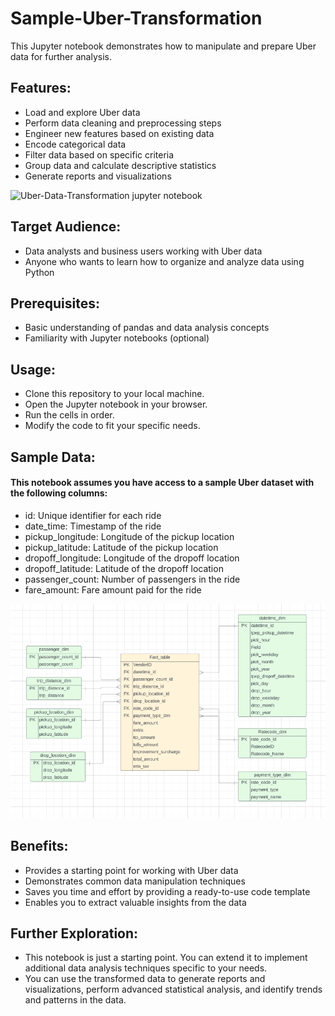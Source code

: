 # Sample-Uber-Transformation

This Jupyter notebook demonstrates how to manipulate and prepare Uber data for further analysis.

## Features:

- Load and explore Uber data
- Perform data cleaning and preprocessing steps
- Engineer new features based on existing data
- Encode categorical data
- Filter data based on specific criteria
- Group data and calculate descriptive statistics
- Generate reports and visualizations
  
![Uber-Data-Transformation jupyter notebook](https://github.com/Ahmedismael1/Sample-Uber-Transformation/blob/main/sample_uber_transform_notebook.ipynb)


## Target Audience:

- Data analysts and business users working with Uber data
- Anyone who wants to learn how to organize and analyze data using Python

## Prerequisites:

- Basic understanding of pandas and data analysis concepts
- Familiarity with Jupyter notebooks (optional)

## Usage:

- Clone this repository to your local machine.
- Open the Jupyter notebook in your browser.
- Run the cells in order.
- Modify the code to fit your specific needs.

## Sample Data:

#### This notebook assumes you have access to a sample Uber dataset with the following columns:
- id: Unique identifier for each ride
- date_time: Timestamp of the ride
- pickup_longitude: Longitude of the pickup location
- pickup_latitude: Latitude of the pickup location
- dropoff_longitude: Longitude of the dropoff location
- dropoff_latitude: Latitude of the dropoff location
- passenger_count: Number of passengers in the ride
- fare_amount: Fare amount paid for the ride

![Image Link](https://github.com/Ahmedismael1/Sample-Uber-Transformation/blob/main/Uber_Data_Model.png)


## Benefits:

- Provides a starting point for working with Uber data
- Demonstrates common data manipulation techniques
- Saves you time and effort by providing a ready-to-use code template
- Enables you to extract valuable insights from the data

## Further Exploration:
- This notebook is just a starting point. You can extend it to implement additional data analysis techniques specific to your needs.
- You can use the transformed data to generate reports and visualizations, perform advanced statistical analysis, and identify trends and patterns in the data.

